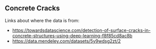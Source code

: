 ## Concrete Cracks

Links about where the data is from:
  * https://towardsdatascience.com/detection-of-surface-cracks-in-concrete-structures-using-deep-learning-f8f85cd8ac8b
  * https://data.mendeley.com/datasets/5y9wdsg2zt/2
